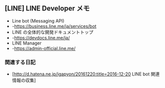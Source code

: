 ## [LINE] LINE Developer メモ

* Line bot (Messaging API)
* -https://business.line.me/ja/services/bot
* LINE の全体的な開発ドキュメントトップ
* -https://devdocs.line.me/ja/
* LINE Manager
* -https://admin-official.line.me/


### 関連する日記

* [http://d.hatena.ne.jp/igapyon/20161220:title=2016-12-20 LINE bot 関連情報の収集]

